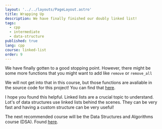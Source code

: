 ```yaml
---
layout: '../../layouts/PageLayout.astro'
title: Wrapping Up
description: We have finally finished our doubly linked list!
tags:
  - cpp
  - intermediate
  - data-structure
published: true
lang: cpp
course: linked-list
order: 9
---
```


We have finally gotten to a good stopping point. However, there might be some more functions that you might want to add like `remove` or `remove_all`

We will not get into that in this course, but those functions are avaliable in the source code for this project! You can find that [here]().

I hope you found this helpful. Linked lists are a crucial topic to understand. Lot's of data structures use linked lists behind the scenes. They can be very fast and having a custom structure can be very useful!

The next recommended course will be the Data Structures and Algorithms course (DSA). Found [here](https://codesantacruz.com/courses/cpp/dsa/intro/).